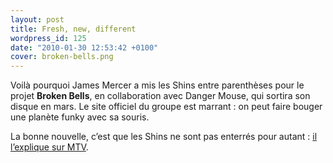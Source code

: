 ```yaml
---
layout: post
title: Fresh, new, different
wordpress_id: 125
date: "2010-01-30 12:53:42 +0100"
cover: broken-bells.png
---
```


Voilà pourquoi James Mercer a mis les Shins entre parenthèses pour le projet
**Broken Bells**, en collaboration avec Danger Mouse, qui sortira son disque en
mars. Le site officiel du groupe est marrant : on peut faire bouger une planète
funky avec sa souris.

La bonne nouvelle, c’est que les Shins ne sont pas enterrés pour autant : [il
l’explique sur MTV][1].

[1]:
  https://www.mtv.com/news/x6vqp4/shins-will-return-after-james-mercer-is-done-with-broken-bells-he-says
  "Shins Will Return After James Mercer Is Done With Broken Bells, He Says"
